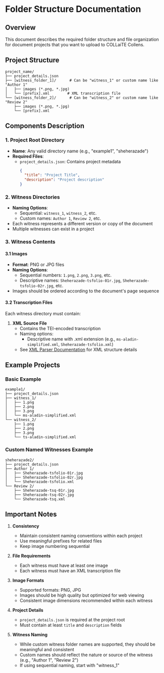 # Folder Structure Documentation

## Overview
This document describes the required folder structure and file organization for document projects that you want to upload to COLLaiTE Collens.

## Project Structure

```
project_name/
├── project_details.json
├── [witness_folder_1]/      # Can be "witness_1" or custom name like "Author 1"
│   ├── images (*.png, *.jpg)
│   └── [prefix].xml        # XML transcription file
└── [witness_folder_2]/      # Can be "witness_2" or custom name like "Review 2"
    ├── images (*.png, *.jpg)
    └── [prefix].xml
```

## Components Description

### 1. Project Root Directory
- **Name**: Any valid directory name (e.g., "example1", "sheherazade")
- **Required Files**:
  - `project_details.json`: Contains project metadata
    ```json
    {
      "title": "Project Title",
      "description": "Project description"
    }
    ```

### 2. Witness Directories
- **Naming Options**:
  - Sequential: `witness_1`, `witness_2`, etc.
  - Custom names: `Author 1`, `Review 2`, etc.
- Each witness represents a different version or copy of the document
- Multiple witnesses can exist in a project

### 3. Witness Contents

#### 3.1 Images
- **Format**: PNG or JPG files
- **Naming Options**:
  - Sequential numbers: `1.png`, `2.png`, `3.png`, etc.
  - Descriptive names: `Sheherazade-tsfolio-01r.jpg`, `Sheherazade-tsfolio-02r.jpg`, etc.
- Images should be ordered according to the document's page sequence

#### 3.2 Transcription Files
Each witness directory must contain:

1. **XML Source File**
   - Contains the TEI-encoded transcription
   - Naming options:
     - Descriptive name with .xml extension (e.g., `ms-aladin-simplified.xml`, `Sheherazade-tsfolio.xml`)
   - See [XML Parser Documentation](/docs/parser-documentation) for XML structure details


## Example Projects

### Basic Example
```
example1/
├── project_details.json
├── witness_1/
│   ├── 1.png
│   ├── 2.png
│   ├── 3.png
│   └── ms-aladin-simplified.xml
└── witness_2/
    ├── 1.png
    ├── 2.png
    ├── 3.png
    └── ts-aladin-simplified.xml
```

### Custom Named Witnesses Example
```
sheherazade2/
├── project_details.json
├── Author 1/
│   ├── Sheherazade-tsfolio-01r.jpg
│   ├── Sheherazade-tsfolio-02r.jpg
│   └── Sheherazade-tsfolio.xml
└── Review 2/
    ├── Sheherazade-tsq-01r.jpg
    ├── Sheherazade-tsq-02r.jpg
    └── Sheherazade-tsq.xml
```

## Important Notes

1. **Consistency**
   - Maintain consistent naming conventions within each project
   - Use meaningful prefixes for related files
   - Keep image numbering sequential

2. **File Requirements**
   - Each witness must have at least one image
   - Each witness must have an XML transcription file

3. **Image Formats**
   - Supported formats: PNG, JPG
   - Images should be high quality but optimized for web viewing
   - Consistent image dimensions recommended within each witness

4. **Project Details**
   - `project_details.json` is required at the project root
   - Must contain at least `title` and `description` fields

5. **Witness Naming**
   - While custom witness folder names are supported, they should be meaningful and consistent
   - Custom names should reflect the nature or source of the witness (e.g., "Author 1", "Review 2")
   - If using sequential naming, start with "witness_1"

<script>
	import EditOnGithub from '$lib/components/EditOnGithub.svelte';
</script>
<EditOnGithub />